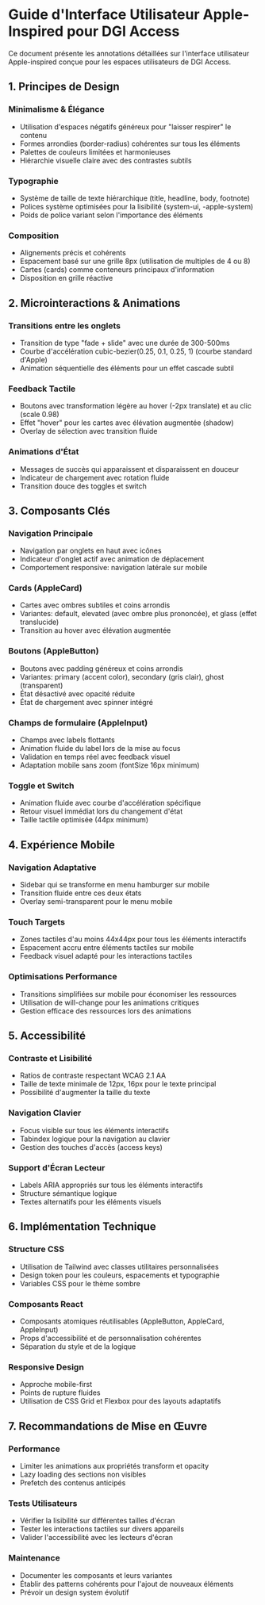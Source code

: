 # Guide d'Interface Utilisateur Apple-Inspired pour DGI Access

Ce document présente les annotations détaillées sur l'interface utilisateur Apple-inspired conçue pour les espaces utilisateurs de DGI Access.

## 1. Principes de Design

### Minimalisme & Élégance
- Utilisation d'espaces négatifs généreux pour "laisser respirer" le contenu
- Formes arrondies (border-radius) cohérentes sur tous les éléments
- Palettes de couleurs limitées et harmonieuses
- Hiérarchie visuelle claire avec des contrastes subtils

### Typographie
- Système de taille de texte hiérarchique (title, headline, body, footnote)
- Polices système optimisées pour la lisibilité (system-ui, -apple-system)
- Poids de police variant selon l'importance des éléments

### Composition
- Alignements précis et cohérents
- Espacement basé sur une grille 8px (utilisation de multiples de 4 ou 8)
- Cartes (cards) comme conteneurs principaux d'information
- Disposition en grille réactive

## 2. Microinteractions & Animations

### Transitions entre les onglets
- Transition de type "fade + slide" avec une durée de 300-500ms
- Courbe d'accélération cubic-bezier(0.25, 0.1, 0.25, 1) (courbe standard d'Apple)
- Animation séquentielle des éléments pour un effet cascade subtil

### Feedback Tactile
- Boutons avec transformation légère au hover (-2px translate) et au clic (scale 0.98)
- Effet "hover" pour les cartes avec élévation augmentée (shadow)
- Overlay de sélection avec transition fluide

### Animations d'État
- Messages de succès qui apparaissent et disparaissent en douceur
- Indicateur de chargement avec rotation fluide
- Transition douce des toggles et switch

## 3. Composants Clés

### Navigation Principale
- Navigation par onglets en haut avec icônes
- Indicateur d'onglet actif avec animation de déplacement
- Comportement responsive: navigation latérale sur mobile

### Cards (AppleCard)
- Cartes avec ombres subtiles et coins arrondis
- Variantes: default, elevated (avec ombre plus prononcée), et glass (effet translucide)
- Transition au hover avec élévation augmentée

### Boutons (AppleButton)
- Boutons avec padding généreux et coins arrondis
- Variantes: primary (accent color), secondary (gris clair), ghost (transparent)
- État désactivé avec opacité réduite
- État de chargement avec spinner intégré

### Champs de formulaire (AppleInput)
- Champs avec labels flottants
- Animation fluide du label lors de la mise au focus
- Validation en temps réel avec feedback visuel
- Adaptation mobile sans zoom (fontSize 16px minimum)

### Toggle et Switch
- Animation fluide avec courbe d'accélération spécifique
- Retour visuel immédiat lors du changement d'état
- Taille tactile optimisée (44px minimum)

## 4. Expérience Mobile

### Navigation Adaptative
- Sidebar qui se transforme en menu hamburger sur mobile
- Transition fluide entre ces deux états
- Overlay semi-transparent pour le menu mobile

### Touch Targets
- Zones tactiles d'au moins 44x44px pour tous les éléments interactifs
- Espacement accru entre éléments tactiles sur mobile
- Feedback visuel adapté pour les interactions tactiles

### Optimisations Performance
- Transitions simplifiées sur mobile pour économiser les ressources
- Utilisation de will-change pour les animations critiques
- Gestion efficace des ressources lors des animations

## 5. Accessibilité

### Contraste et Lisibilité
- Ratios de contraste respectant WCAG 2.1 AA
- Taille de texte minimale de 12px, 16px pour le texte principal
- Possibilité d'augmenter la taille du texte

### Navigation Clavier
- Focus visible sur tous les éléments interactifs
- Tabindex logique pour la navigation au clavier
- Gestion des touches d'accès (access keys)

### Support d'Écran Lecteur
- Labels ARIA appropriés sur tous les éléments interactifs
- Structure sémantique logique
- Textes alternatifs pour les éléments visuels

## 6. Implémentation Technique

### Structure CSS
- Utilisation de Tailwind avec classes utilitaires personnalisées
- Design token pour les couleurs, espacements et typographie
- Variables CSS pour le thème sombre

### Composants React
- Composants atomiques réutilisables (AppleButton, AppleCard, AppleInput)
- Props d'accessibilité et de personnalisation cohérentes
- Séparation du style et de la logique

### Responsive Design
- Approche mobile-first
- Points de rupture fluides
- Utilisation de CSS Grid et Flexbox pour des layouts adaptatifs

## 7. Recommandations de Mise en Œuvre

### Performance
- Limiter les animations aux propriétés transform et opacity
- Lazy loading des sections non visibles
- Prefetch des contenus anticipés

### Tests Utilisateurs
- Vérifier la lisibilité sur différentes tailles d'écran
- Tester les interactions tactiles sur divers appareils
- Valider l'accessibilité avec les lecteurs d'écran

### Maintenance
- Documenter les composants et leurs variantes
- Établir des patterns cohérents pour l'ajout de nouveaux éléments
- Prévoir un design system évolutif